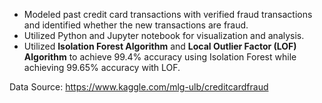 - Modeled past credit card transactions with verified fraud transactions and identified whether the new transactions are fraud.
- Utilized Python and Jupyter notebook for visualization and analysis.
- Utilized **Isolation Forest Algorithm** and  **Local Outlier Factor (LOF) Algorithm** to achieve 99.4% accuracy using Isolation Forest while achieving 99.65% accuracy with LOF. 

Data Source: https://www.kaggle.com/mlg-ulb/creditcardfraud
